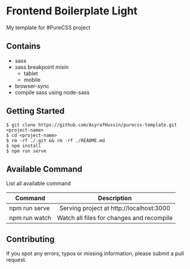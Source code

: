 # Frontend Boilerplate Light

My template for #PureCSS project

## Contains

*   sass
*   sass breakpoint mixin
    *   tablet
    *   mobile
*   browser-sync
*   compile sass using node-sass

## Getting Started

```
$ git clone https://github.com/AsyrafHussin/purecss-template.git <project-name>
$ cd <project-name>
$ rm -rf ./.git && rm -rf ./README.md
$ npm install
$ npm run serve
```

## Available Command

List all available command

| Command       |                Description                |
| ------------- | :---------------------------------------: |
| npm run serve | Serving project at http://localhost:3000  |
| npm run watch | Watch all files for changes and recompile |

## Contributing

If you spot any errors, typos or missing information, please submit a pull request.
